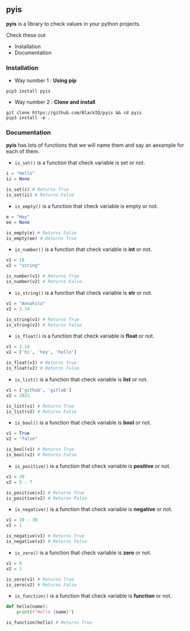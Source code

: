## pyis

**pyis** is a library to check values in your python projects.

Check these out

- Installation
- Documentation

### Installation

- Way number 1 : **Using pip**

```
pip3 install pyis
```

- Way number 2 : **Clone and install**

```
git clone https://github.com/BlackIQ/pyis && cd pyis
pip3 install -e .
```

### Documentation

**pyis** has lots of functions that we will name them and say an aexample for each of them.

- `is_set()` is a function that check variable is set or not.

```python
i = "Hello"
ii = None

is_set(i) # Returns True
is_set(ii) # Returns False
```

- `is_empty()` is a function that check variable is empty or not.

```python
e = "Hey"
ee = None

is_empty(e) # Returns False
is_empty(ee) # Returns True
```

- `is_number()` is a function that check variable is **int** or not.

```python
v1 = 18
v2 = "string"

is_number(v1) # Returns True
is_number(v2) # Returns False
```

- `is_string()` is a function that check variable is **str** or not.

```python
v1 = "Annahita"
v2 = 3.14

is_string(v1) # Returns True
is_string(v2) # Returns False
```

- `is_float()` is a function that check variable is **float** or not.

```python
v1 = 3.14
v2 = ['hi', 'hey', 'hello']

is_float(v1) # Returns True
is_float(v2) # Returns False
```

- `is_list()` is a function that check variable is **list** or not.

```python
v1 = ['github', 'gitlab']
v2 = 2021

is_list(v1) # Returns True
is_list(v2) # Returns False
```

- `is_bool()` is a function that check variable is **bool** or not.

```python
v1 = True
v2 = "false"

is_bool(v1) # Returns True
is_bool(v2) # Returns False
```

- `is_positive()` is a function that check variable is **positive** or not.

```python
v1 = 20
v2 = 5 - 7

is_positive(v1) # Returns True
is_positive(v2) # Returns False
```

- `is_negative()` is a function that check variable is **negative** or not.

```python
v1 = 10 - 30
v2 = 1

is_negative(v1) # Returns True
is_negative(v2) # Returns False
```

- `is_zero()` is a function that check variable is **zero** or not.

```python
v1 = 0
v2 = 1

is_zero(v1) # Returns True
is_zero(v2) # Returns False
```

- `is_function()` is a function that check variable is **function** or not.

```python
def hello(name):
	print(f"Hello {name}")

is_function(hello) # Returns True
```
